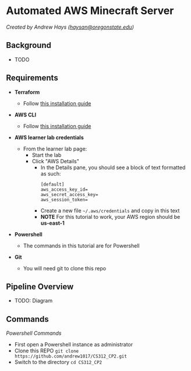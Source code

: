 # Automated AWS Minecraft Server

*Created by Andrew Hays ([haysan@oregonstate.edu](mailto:haysan@oregonstate.edu))*

## Background

- TODO

## Requirements

- **Terraform**
  - Follow [this installation guide](https://developer.hashicorp.com/terraform/tutorials/aws-get-started/install-cli)

- **AWS CLI**
  - Follow [this installation guide](https://developer.hashicorp.com/terraform/tutorials/aws-get-started/install-cli)

- **AWS learner lab credentials**
  - From the learner lab page:
    - Start the lab
    - Click "AWS Details" 
      - In the Details pane, you should see a block of text formatted as such:
        ```
        [default]
        aws_access_key_id=
        aws_secret_access_key=
        aws_session_token=
        ```
      -  Create a new file ```~/.aws/credentials``` and copy in this text
      -  **NOTE** For this tutorial to work, your AWS region should be **us-east-1**

- **Powershell**
  - The commands in this tutorial are for Powershell
 
- **Git**
  - You will need git to clone this repo 

## Pipeline Overview

- TODO: Diagram

## Commands

*Powershell Commands*

- First open a Powershell instance as administrator
- Clone this REPO
  ```git clone https://github.com/andrew1017/CS312_CP2.git```
- Switch to the directory
  ```cd CS312_CP2```
 

